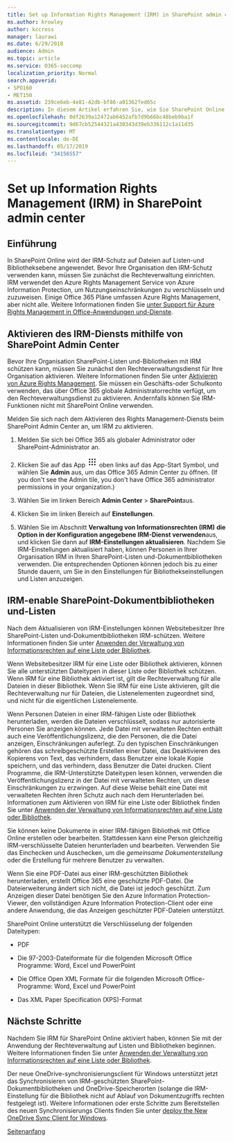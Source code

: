 ```yaml
---
title: Set up Information Rights Management (IRM) in SharePoint admin center
ms.author: krowley
author: kccross
manager: laurawi
ms.date: 6/29/2018
audience: Admin
ms.topic: article
ms.service: O365-seccomp
localization_priority: Normal
search.appverid:
- SPO160
- MET150
ms.assetid: 239ce6eb-4e81-42db-bf86-a01362fed65c
description: In diesem Artikel erfahren Sie, wie Sie SharePoint Online IRM über Microsoft Azure Active Directory Rights Management Services (RMS) zum Schutz von SharePoint-Listen und-Dokumentbibliotheken verwenden.
ms.openlocfilehash: 0df2639a12472ab6452afb7d9b66bc48beb9ba1f
ms.sourcegitcommit: 9d67cb52544321a430343d39eb336112c1a11d35
ms.translationtype: MT
ms.contentlocale: de-DE
ms.lasthandoff: 05/17/2019
ms.locfileid: "34156557"
---
```

# <a name="set-up-information-rights-management-irm-in-sharepoint-admin-center"></a>Set up Information Rights Management (IRM) in SharePoint admin center

## <a name="introduction"></a>Einführung

In SharePoint Online wird der IRM-Schutz auf Dateien auf Listen-und Bibliotheksebene angewendet. Bevor Ihre Organisation den IRM-Schutz verwenden kann, müssen Sie zunächst die Rechteverwaltung einrichten. IRM verwendet den Azure Rights Management Service von Azure Information Protection, um Nutzungseinschränkungen zu verschlüsseln und zuzuweisen. Einige Office 365 Pläne umfassen Azure Rights Management, aber nicht alle. Weitere Informationen finden Sie [unter Support für Azure Rights Management in Office-Anwendungen und-Dienste](https://docs.microsoft.com/azure/information-protection/understand-explore/office-apps-services-support).
  
## <a name="turn-on-irm-service-using-sharepoint-admin-center"></a>Aktivieren des IRM-Diensts mithilfe von SharePoint Admin Center

Bevor Ihre Organisation SharePoint-Listen und-Bibliotheken mit IRM schützen kann, müssen Sie zunächst den Rechteverwaltungsdienst für Ihre Organisation aktivieren. Weitere Informationen finden Sie unter [Aktivieren von Azure Rights Management](https://docs.microsoft.com/information-protection/deploy-use/activate-service). Sie müssen ein Geschäfts-oder Schulkonto verwenden, das über Office 365 globale Administratorrechte verfügt, um den Rechteverwaltungsdienst zu aktivieren. Andernfalls können Sie IRM-Funktionen nicht mit SharePoint Online verwenden.
  
Melden Sie sich nach dem Aktivieren des Rights Management-Diensts beim SharePoint Admin Center an, um IRM zu aktivieren.
  
1. Melden Sie sich bei Office 365 als globaler Administrator oder SharePoint-Administrator an.
    
2. Klicken Sie auf das App ![-Start Symbol im Office 365](media/e5aee650-c566-4100-aaad-4cc2355d909f.png) oben links auf das App-Start Symbol, und wählen Sie **Admin** aus, um das Office 365 Admin Center zu öffnen. (If you don't see the Admin tile, you don't have Office 365 administrator permissions in your organization.) 
    
3. Wählen Sie im linken Bereich **Admin Center** \> **SharePoint**aus.
    
4. Klicken Sie im linken Bereich auf **Einstellungen**.
    
5. Wählen Sie im Abschnitt **Verwaltung von Informationsrechten (IRM)** **die Option in der Konfiguration angegebene IRM-Dienst verwenden**aus, und klicken Sie dann auf **IRM-Einstellungen aktualisieren**. Nachdem Sie IRM-Einstellungen aktualisiert haben, können Personen in Ihrer Organisation IRM in Ihren SharePoint-Listen und-Dokumentbibliotheken verwenden. Die entsprechenden Optionen können jedoch bis zu einer Stunde dauern, um Sie in den Einstellungen für Bibliothekseinstellungen und Listen anzuzeigen.
    
## <a name="irm-enable-sharepoint-document-libraries-and-lists"></a>IRM-enable SharePoint-Dokumentbibliotheken und-Listen
<a name="__toc220831191"> </a>

Nach dem Aktualisieren von IRM-Einstellungen können Websitebesitzer Ihre SharePoint-Listen und-Dokumentbibliotheken IRM-schützen. Weitere Informationen finden Sie unter [Anwenden der Verwaltung von Informationsrechten auf eine Liste oder Bibliothek](apply-irm-to-a-list-or-library.md).
  
Wenn Websitebesitzer IRM für eine Liste oder Bibliothek aktivieren, können Sie alle unterstützten Dateitypen in dieser Liste oder Bibliothek schützen. Wenn IRM für eine Bibliothek aktiviert ist, gilt die Rechteverwaltung für alle Dateien in dieser Bibliothek. Wenn Sie IRM für eine Liste aktivieren, gilt die Rechteverwaltung nur für Dateien, die Listenelementen zugeordnet sind, und nicht für die eigentlichen Listenelemente.
  
Wenn Personen Dateien in einer IRM-fähigen Liste oder Bibliothek herunterladen, werden die Dateien verschlüsselt, sodass nur autorisierte Personen Sie anzeigen können. Jede Datei mit verwalteten Rechten enthält auch eine Veröffentlichungslizenz, die den Personen, die die Datei anzeigen, Einschränkungen auferlegt. Zu den typischen Einschränkungen gehören das schreibgeschützte Erstellen einer Datei, das Deaktivieren des Kopierens von Text, das verhindern, dass Benutzer eine lokale Kopie speichern, und das verhindern, dass Benutzer die Datei drucken. Client Programme, die IRM-Unterstützte Dateitypen lesen können, verwenden die Veröffentlichungslizenz in der Datei mit verwalteten Rechten, um diese Einschränkungen zu erzwingen. Auf diese Weise behält eine Datei mit verwalteten Rechten ihren Schutz auch nach dem Herunterladen bei. Informationen zum Aktivieren von IRM für eine Liste oder Bibliothek finden Sie unter [Anwenden der Verwaltung von Informationsrechten auf eine Liste oder Bibliothek](apply-irm-to-a-list-or-library.md).
  
Sie können keine Dokumente in einer IRM-fähigen Bibliothek mit Office Online erstellen oder bearbeiten. Stattdessen kann eine Person gleichzeitig IRM-verschlüsselte Dateien herunterladen und bearbeiten. Verwenden Sie das Einchecken und Auschecken, um die *gemeinsame Dokumenterstellung* oder die Erstellung für mehrere Benutzer zu verwalten. 
  
Wenn Sie eine PDF-Datei aus einer IRM-geschützten Bibliothek herunterladen, erstellt Office 365 eine geschützte PDF-Datei. Die Dateierweiterung ändert sich nicht, die Datei ist jedoch geschützt. Zum Anzeigen dieser Datei benötigen Sie den Azure Information Protection-Viewer, den vollständigen Azure Information Protection-Client oder eine andere Anwendung, die das Anzeigen geschützter PDF-Dateien unterstützt. 
  
SharePoint Online unterstützt die Verschlüsselung der folgenden Dateitypen:
  
- PDF
    
- Die 97-2003-Dateiformate für die folgenden Microsoft Office Programme: Word, Excel und PowerPoint
    
- Die Office Open XML Formate für die folgenden Microsoft Office-Programme: Word, Excel und PowerPoint
    
- Das XML Paper Specification (XPS)-Format
    
## <a name="next-steps"></a>Nächste Schritte
<a name="__toc220831191"> </a>

Nachdem Sie IRM für SharePoint Online aktiviert haben, können Sie mit der Anwendung der Rechteverwaltung auf Listen und Bibliotheken beginnen. Weitere Informationen finden Sie unter [Anwenden der Verwaltung von Informationsrechten auf eine Liste oder Bibliothek](apply-irm-to-a-list-or-library.md).
  
Der neue OneDrive-synchronisierungsclient für Windows unterstützt jetzt das Synchronisieren von IRM-geschützten SharePoint-Dokumentbibliotheken und OneDrive-Speicherorten (solange die IRM-Einstellung für die Bibliothek nicht auf Ablauf von Dokumentzugriffs rechten festgelegt ist). Weitere Informationen oder erste Schritte zum Bereitstellen des neuen Synchronisierungs Clients finden Sie unter [deploy the New OneDrive Sync Client for Windows](https://support.office.com/article/3f3a511c-30c6-404a-98bf-76f95c519668).
  
[Seitenanfang](#introduction)  


